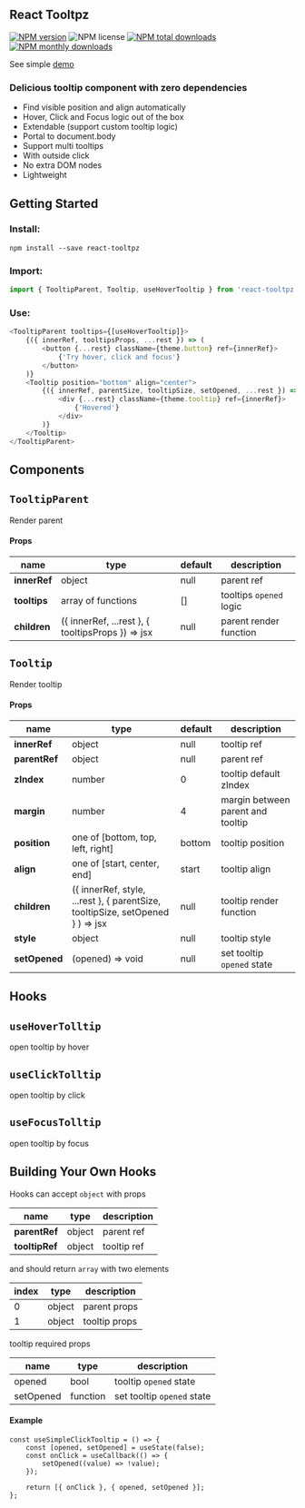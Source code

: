 ## React Tooltpz
[![NPM version](https://img.shields.io/npm/v/react-tooltpz.svg?style=flat)](https://www.npmjs.com/package/react-tooltpz)
![NPM license](https://img.shields.io/npm/l/react-tooltpz.svg?style=flat)
[![NPM total downloads](https://img.shields.io/npm/dt/react-tooltpz.svg?style=flat)](https://npmcharts.com/compare/react-tooltpz?minimal=true)
[![NPM monthly downloads](https://img.shields.io/npm/dm/react-tooltpz.svg?style=flat)](https://npmcharts.com/compare/react-tooltpz?minimal=true)

See simple [demo](https://oleggrishechkin.github.io/react-tooltpz)

### Delicious tooltip component with zero dependencies

- Find visible position and align automatically 
- Hover, Click and Focus logic out of the box
- Extendable (support custom tooltip logic)
- Portal to document.body
- Support multi tooltips
- With outside click
- No extra DOM nodes
- Lightweight

## Getting Started

### Install:

```shell script
npm install --save react-tooltpz
```

### Import:

```javascript
import { TooltipParent, Tooltip, useHoverTooltip } from 'react-tooltpz';
```

### Use:

```javascript
<TooltipParent tooltips={[useHoverTooltip]}>
    {({ innerRef, tooltipsProps, ...rest }) => (
        <button {...rest} className={theme.button} ref={innerRef}>
            {'Try hover, click and focus'}
        </button>
    )}
    <Tooltip position="bottom" align="center">
        {({ innerRef, parentSize, tooltipSize, setOpened, ...rest }) => (
            <div {...rest} className={theme.tooltip} ref={innerRef}>
                {'Hovered'}
            </div>
        )}
    </Tooltip>
</TooltipParent>
```

## Components

## `TooltipParent`

Render parent

#### Props

name             |type                          |default|description
-----------------|------------------------------|-------|-----------
**innerRef**     |object                        |null   |parent ref
**tooltips**     |array of functions            |[]     |tooltips `opened` logic
**children**     |({ innerRef, ...rest }, { tooltipsProps }) => jsx|null   |parent render function

## `Tooltip`

Render tooltip

#### Props

name         |type                                                                          |default|description
-------------|------------------------------------------------------------------------------|-------|-----------
**innerRef** |object                                                                        |null   |tooltip ref
**parentRef**|object                                                                        |null   |parent ref
**zIndex**   |number                                                                        |0      |tooltip default zIndex
**margin**   |number                                                                        |4      |margin between parent and tooltip
**position** |one of [bottom, top, left, right]                                             |bottom |tooltip position
**align**    |one of [start, center, end]                                                   |start  |tooltip align
**children** |({ innerRef, style, ...rest }, { parentSize, tooltipSize, setOpened } ) => jsx|null   |tooltip render function
**style**    |object                                                                        |null   |tooltip style
**setOpened**|(opened) => void                                                              |null   |set tooltip `opened` state

## Hooks

## `useHoverTolltip`

open tooltip by hover

## `useClickTolltip`

open tooltip by click

## `useFocusTolltip`

open tooltip by focus

## Building Your Own Hooks

Hooks can accept `object` with props

name             |type            |description
-----------------|----------------|-----------
**parentRef**    |object          |parent ref
**tooltipRef**   |object          |tooltip ref

and should return `array` with two elements

index|type            |description
-----|----------------|-----------
0    |object          |parent props
1    |object          |tooltip props

tooltip required props

name     |type    |description
---------|--------|-----------
opened   |bool    |tooltip `opened` state
setOpened|function|set tooltip `opened` state

#### Example

```
const useSimpleClickTooltip = () => {
    const [opened, setOpened] = useState(false);
    const onClick = useCallback(() => {
        setOpened((value) => !value);
    });

    return [{ onClick }, { opened, setOpened }];
};
```
